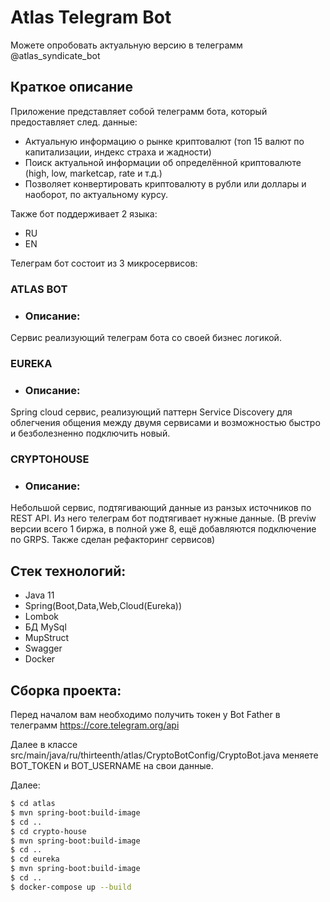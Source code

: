 #  Atlas Telegram Bot 

Можете опробовать актуальную версию в телеграмм @atlas_syndicate_bot 
## Краткое описание
Приложение представляет собой телеграмм бота, который предоставляет след. данные:
- Актуальную информацию о рынке криптовалют (топ 15 валют по капитализации, индекс страха и жадности)
- Поиск актуальной информации об определённой криптовалюте (high, low, marketcap, rate и т.д.)
- Позволяет конвертировать криптовалюту в рубли или доллары и наоборот, по актуальному курсу.

Также бот поддерживает 2 языка:

- RU
- EN

Телеграм бот состоит из 3 микросервисов:

### ATLAS BOT

- ### Описание:

Сервис реализующий телеграм бота со своей бизнес логикой.

### EUREKA

- ### Описание:

Spring cloud сервис, реализующий паттерн Service Discovery для облегчения общения между двумя сервисами и возможностью быстро и безболезненно подключить новый.
### CRYPTOHOUSE

- ### Описание:

Небольшой сервис, подтягивающий данные из ранзых источников по REST API. Из него телеграм бот подтягивает нужные данные. (В previw версии всего 1 биржа, в полной уже 8, ещё добавляются подключение по GRPS. Также сделан рефакторинг сервисов)

## Стек технологий:
- Java 11
- Spring(Boot,Data,Web,Cloud(Eureka))
- Lombok
- БД MySql
- MupStruct
- Swagger
- Docker

## Сборка проекта:
Перед началом вам необходимо получить токен у Bot Father в телеграмм https://core.telegram.org/api

Далее в классе src/main/java/ru/thirteenth/atlas/CryptoBotConfig/CryptoBot.java меняете BOT_TOKEN и BOT_USERNAME на свои данные.

Далее:
```sh
$ cd atlas
$ mvn spring-boot:build-image
$ cd ..
$ cd crypto-house
$ mvn spring-boot:build-image
$ cd ..
$ cd eureka
$ mvn spring-boot:build-image
$ cd ..
$ docker-compose up --build
